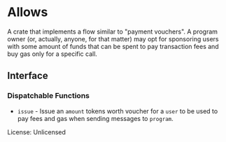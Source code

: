 # Allows

A crate that implements a flow similar to "payment vouchers". A program owner (or, actually, anyone, for that matter) may opt for sponsoring users with some amount of funds that can be spent to pay transaction fees and buy gas only for a specific call.

## Interface

### Dispatchable Functions
* `issue` - Issue an `amount` tokens worth voucher for a `user` to be used to pay fees and gas when sending messages to `program`.

License: Unlicensed
